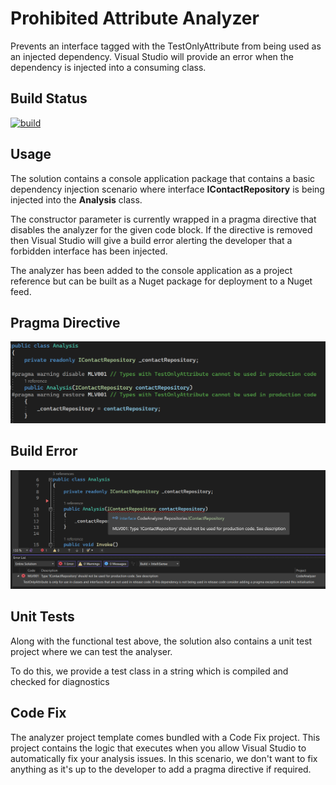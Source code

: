 # Prohibited Attribute Analyzer

Prevents an interface tagged with the TestOnlyAttribute from being used as an injected dependency. Visual Studio will provide an error when the dependency is injected into a consuming class.

## Build Status

[![build](https://github.com/Meliv/csharp-code-analyzer/actions/workflows/dotnet-desktop.yml/badge.svg)](https://github.com/Meliv/csharp-code-analyzer/actions/workflows/dotnet-desktop.yml)

## Usage
 
The solution contains a console application package that contains a basic dependency injection scenario where interface **IContactRepository** is being injected into the **Analysis** class.

The constructor parameter is currently wrapped in a pragma directive that disables the analyzer for the given code block. If the directive is removed then Visual Studio will give a build error alerting the developer that a forbidden interface has been injected.

The analyzer has been added to the console application as a project reference but can be built as a Nuget package for deployment to a Nuget feed.

## Pragma Directive

![Pragma directive](directive.PNG)

## Build Error

![Build error](builderror.PNG)

## Unit Tests
Along with the functional test above, the solution also contains a unit test project where we can test the analyser.

To do this, we provide a test class in a string which is compiled and checked for diagnostics

## Code Fix
The analyzer project template comes bundled with a Code Fix project. This project contains the logic that executes when you allow Visual Studio to automatically fix your analysis issues. In this scenario, we don't want to fix anything as it's up to the developer to add a pragma directive if required. 

